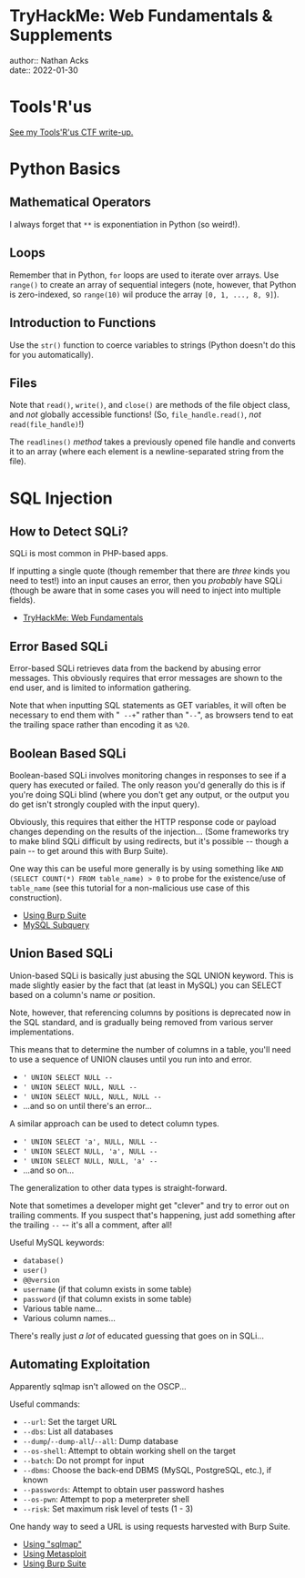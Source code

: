 # TryHackMe: Web Fundamentals & Supplements

author:: Nathan Acks  
date:: 2022-01-30

# Tools'R'us

[See my Tools'R'us CTF write-up.](../notes/tryhackme-tools-r-us.md)

# Python Basics

## Mathematical Operators

I always forget that `**` is exponentiation in Python (so weird!).

## Loops

Remember that in Python, `for` loops are used to iterate over arrays. Use `range()` to create an array of sequential integers (note, however, that Python is zero-indexed, so `range(10)` wil produce the array `[0, 1, ..., 8, 9]`).

## Introduction to Functions

Use the `str()` function to coerce variables to strings (Python doesn't do this for you automatically).

## Files

Note that `read()`, `write()`, and `close()` are methods of the file object class, and *not* globally accessible functions! (So, `file_handle.read()`, *not* `read(file_handle)`!)

The `readlines()` *method* takes a previously opened file handle and converts it to an array (where each element is a newline-separated string from the file).

# SQL Injection

## How to Detect SQLi?

SQLi is most common in PHP-based apps.

If inputting a single quote (though remember that there are *three* kinds you need to test!) into an input causes an error, then you *probably* have SQLi (though be aware that in some cases you will need to inject into multiple fields).

* [TryHackMe: Web Fundamentals](../notes/tryhackme-web-fundamentals.md)

## Error Based SQLi

Error-based SQLi retrieves data from the backend by abusing error messages. This obviously requires that error messages are shown to the end user, and is limited to information gathering.

Note that when inputting SQL statements as GET variables, it will often be necessary to end them with "` --+`" rather than "` -- `", as browsers tend to eat the trailing space rather than encoding it as `%20`.

## Boolean Based SQLi

Boolean-based SQLi involves monitoring changes in responses to see if a query has executed or failed. The only reason you'd generally do this is if you're doing SQLi blind (where you don't get any output, or the output you do get isn't strongly coupled with the input query).

Obviously, this requires that either the HTTP response code or payload changes depending on the results of the injection... (Some frameworks try to make blind SQLi difficult by using redirects, but it's possible -- though a pain -- to get around this with Burp Suite).

One way this can be useful more generally is by using something like `AND (SELECT COUNT(*) FROM table_name) > 0` to probe for the existence/use of `table_name` (see this tutorial for a non-malicious use case of this construction).

* [Using Burp Suite](../notes/burp-suite.md)
* [MySQL Subquery](https://www.mysqltutorial.org/mysql-subquery/)

## Union Based SQLi

Union-based SQLi is basically just abusing the SQL UNION keyword. This is made slightly easier by the fact that (at least in MySQL) you can SELECT based on a column's name *or* position.

Note, however, that referencing columns by positions is deprecated now in the SQL standard, and is gradually being removed from various server implementations.

This means that to determine the number of columns in a table, you'll need to use a sequence of UNION clauses until you run into and error.

* `' UNION SELECT NULL -- `
* `' UNION SELECT NULL, NULL -- `
* `' UNION SELECT NULL, NULL, NULL -- `
* ...and so on until there's an error...

A similar approach can be used to detect column types.

* `' UNION SELECT 'a', NULL, NULL -- `
* `' UNION SELECT NULL, 'a', NULL -- `
* `' UNION SELECT NULL, NULL, 'a' -- `
* ...and so on...

The generalization to other data types is straight-forward.

Note that sometimes a developer might get "clever" and try to error out on trailing comments. If you suspect that's happening, just add something after the trailing ` -- ` -- it's all a comment, after all!

Useful MySQL keywords:

* `database()`
* `user()`
* `@@version`
* `username` (if that column exists in some table)
* `password` (if that column exists in some table)
* Various table name...
* Various column names...

There's really just *a lot* of educated guessing that goes on in SQLi...

## Automating Exploitation

Apparently sqlmap isn't allowed on the OSCP...

Useful commands:

* `--url`: Set the target URL
* `--dbs`: List all databases
* `--dump`/`--dump-all`/`--all`: Dump database
* `--os-shell`: Attempt to obtain working shell on the target
* `--batch`: Do not prompt for input
* `--dbms`: Choose the back-end DBMS (MySQL, PostgreSQL, etc.), if known
* `--passwords`: Attempt to obtain user password hashes
* `--os-pwn`: Attempt to pop a meterpreter shell
* `--risk`: Set maximum risk level of tests (1 - 3)

One handy way to seed a URL is using requests harvested with Burp Suite.

* [Using "sqlmap"](../notes/sqlmap.md)
* [Using Metasploit](../notes/metasploit.md)
* [Using Burp Suite](../notes/burp-suite.md)
